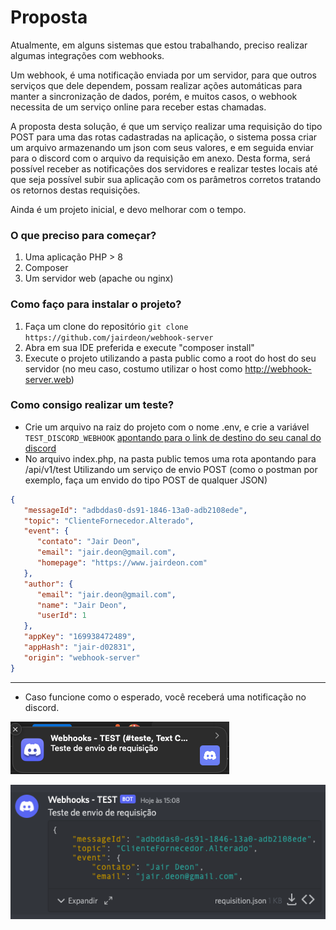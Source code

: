 # Proposta
Atualmente, em alguns sistemas que estou trabalhando, preciso realizar algumas integrações com webhooks.

Um webhook, é uma notificação enviada por um servidor, para que outros serviços que dele dependem, possam realizar ações automáticas para manter a sincronização de dados, porém, e muitos casos, o webhook necessita de um serviço online para receber estas chamadas.

A proposta desta solução, é que um serviço realizar uma requisição do tipo POST para uma das rotas cadastradas na aplicação, o sistema possa criar um arquivo armazenando um json com seus valores, e em seguida enviar para o discord com o arquivo da requisição em anexo. Desta forma, será possível receber as notificações dos servidores e realizar testes locais até que seja possível subir sua aplicação com os parâmetros corretos tratando os retornos destas requisições.

Ainda é um projeto inicial, e devo melhorar com o tempo.

### O que preciso para começar?
1. Uma aplicação PHP > 8
2. Composer
3. Um servidor web (apache ou nginx)

### Como faço para instalar o projeto?
1. Faça um clone do repositório ``` git clone https://github.com/jairdeon/webhook-server ```
2. Abra em sua IDE preferida e execute "composer install"
3. Execute o projeto utilizando a pasta public como a root do host do seu servidor (no meu caso, costumo utilizar o host como http://webhook-server.web)

### Como consigo realizar um teste?
- Crie um arquivo na raiz do projeto com o nome .env, e crie a variável ```TEST_DISCORD_WEBHOOK``` [apontando para o link de destino do seu canal do discord](https://support.discord.com/hc/pt-br/articles/228383668-Usando-Webhooks)
- No arquivo index.php, na pasta public temos uma rota apontando para /api/v1/test
Utilizando um serviço de envio POST (como o postman por exemplo, faça um envido do tipo POST de qualquer JSON)
```json
{
   "messageId": "adbddas0-ds91-1846-13a0-adb2108ede",
   "topic": "ClienteFornecedor.Alterado",
   "event": {
      "contato": "Jair Deon",
      "email": "jair.deon@gmail.com",
      "homepage": "https://www.jairdeon.com"
   },
   "author": {
      "email": "jair.deon@gmail.com",
      "name": "Jair Deon",
      "userId": 1
   },
   "appKey": "169938472489",
   "appHash": "jair-d02831",
   "origin": "webhook-server"
}
```
---
- Caso funcione como o esperado, você receberá uma notificação no discord.

![Exemplo de notificação](readme/1.png)

![Exemplo de notificação](readme/2.png)